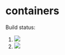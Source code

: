 # containers

Build status:

1. [![](https://github.com/sam9807/containers-project/workflows/tests-fibonacci/badge.svg)](https://github.com/sam9807/containers-project/actions?query=workflow%3Atests-fibonacci)
1. [![](https://github.com/sam9807/containers-project/workflows/tests-range/badge.svg)](https://github.com/sam9807/containers-project/actions?query=workflow%3Atests-range)

